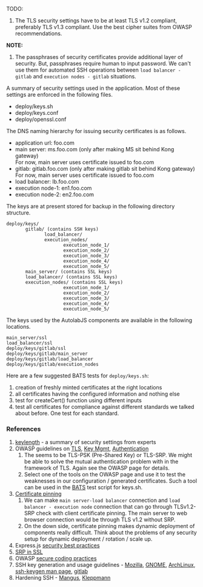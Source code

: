 TODO:

1. The TLS security settings have to be at least TLS v1.2 compliant, preferably TLS v1.3 compliant. Use the best cipher suites from OWASP recommendations.

**NOTE:**    
1. The passphrases of security certificates provide additional layer of security. But, passphrases require human to input password. We can't use them for automated SSH operations between `load balancer - gitlab` and `execution nodes - gitlab` situations.


A summary of security settings used in the application. Most of these settings are enforced in the following files.

* deploy/keys.sh
* deploy/keys.conf
* deploy/openssl.conf

The DNS naming hierarchy for issuing security certificates is as follows.

* application url: foo.com
* main server: ms.foo.com (only after making MS sit behind Kong gateway)    
    For now, main server uses certificate issued to foo.com
* gitlab: gitlab.foo.com (only after making gitlab sit behind Kong gateway)    
    For now, main server uses certificate issued to foo.com
* load balancer: lb.foo.com
* execution node-1: en1.foo.com
* execution node-2: en2.foo.com

The keys are at present stored for backup in the following directory structure.
```shell
deploy/keys/
       gitlab/ (contains SSH keys)
              load_balancer/
              execution_nodes/
                     execution_node_1/
                     execution_node_2/
                     execution_node_3/
                     execution_node_4/
                     execution_node_5/
       main_server/ (contains SSL keys)
       load_balancer/ (contains SSL keys)
       execution_nodes/ (contains SSL keys)
                     execution_node_1/
                     execution_node_2/
                     execution_node_3/
                     execution_node_4/
                     execution_node_5/
```

The keys used by the AutolabJS components are available in the following locations.
```shell
main_server/ssl
load_balancer/ssl
deploy/keys/gitlab/ssl
deploy/keys/gitlab/main_server
deploy/keys/gitlab/load_balancer
deploy/keys/gitlab/execution_nodes
```


Here are a few suggested BATS tests for `deploy/keys.sh`:
1) creation of freshly minted certificates at the right locations
2) all certificates having the configured information and nothing else
3) test for createCert() function using different inputs
4) test all certificates for compliance against different standards we talked about before. One test for each standard.

### References ###
1. [keylength](https://www.keylength.com/en/compare/) - a summary of security settings from experts
1. OWASP guidelines on [TLS](https://www.owasp.org/index.php/Transport_Layer_Protection_Cheat_Sheet), [Key Mgmt](https://www.owasp.org/index.php/Key_Management_Cheat_Sheet), [Authentication](https://www.owasp.org/index.php/Authentication_Cheat_Sheet)    
    1. The seems to be TLS-PSK (Pre-Shared Key) or TLS-SRP. We might be able to solve the mutual authentication problem with in the framework of TLS. Again see the OWASP page for details.
    1. Select one of the tools on the OWASP page and use it to test the weaknesses in our configuration / generated certificates. Such a tool can be used in the [BATS](https://github.com/sstephenson/bats) test script for keys.sh.
1. [Certificate pinning](https://www.owasp.org/index.php/Certificate_and_Public_Key_Pinning)    
    1. We can make `main server-load balancer` connection and `load balancer - execution node` connection that can go through TLSv1.2-SRP check with client certificate pinning. The main server to web browser connection would be through TLS v1.2 without SRP.
    1. On the down side, certificate pinning makes dynamic deployment of components really difficult. Think about the problems of any security setup for dynamic deployment / rotation / scale up.
1. Express.js [security best practices](https://expressjs.com/en/advanced/best-practice-security.html)
1. [SRP in SSL](https://matthewarcus.wordpress.com/2014/05/10/srp-in-openssl/)
1. OWASP [secure coding practices](https://www.owasp.org/index.php/OWASP_Secure_Coding_Practices_Checklist)
1. SSH key generation and usage guidelines - [Mozilla](https://wiki.mozilla.org/Security/Guidelines/OpenSSH), [GNOME](https://wiki.gnome.org/AccountsTeam/SSHKeyGuidelines), [ArchLinux](https://wiki.archlinux.org/index.php/SSH_keys), [ssh-keygen man page](https://www.ssh.com/ssh/keygen/), [gitlab](https://gitlab.com/gitlab-org/gitlab-ce/issues/3433)
1. Hardening SSH - [Mangus](https://ef.gy/hardening-ssh), [Kleppmann](https://martin.kleppmann.com/2013/05/24/improving-security-of-ssh-private-keys.html)

